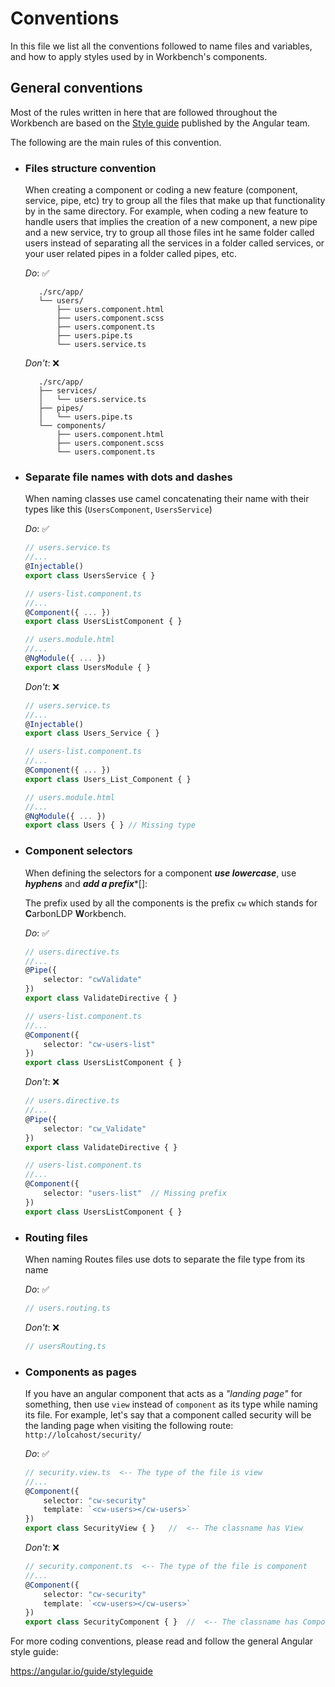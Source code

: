 # Conventions

In this file we list all the conventions followed to name files and variables,
and how to apply styles used by in Workbench's components.

## General conventions

Most of the rules written in here that are followed throughout the Workbench
are based on the [Style guide](https://angular.io/guide/styleguide#file-structure-conventions)
published by the Angular team.

The following are the main rules of this convention.

- ### Files structure convention

    When creating a component or coding a new feature (component, service,
    pipe, etc) try to group all the files that make up that functionality by
    in the same directory. For example, when coding a new feature to handle
    users that implies the creation of a new component, a new pipe and a
    new service, try to group all those files int he same folder called users
    instead of separating all the services in a folder called services, or
    your user related pipes in a folder called pipes, etc.

    *Do*: ✅

         ./src/app/
         └── users/
             ├── users.component.html
             ├── users.component.scss
             ├── users.component.ts
             ├── users.pipe.ts
             └── users.service.ts

    *Don't*: ❌

         ./src/app/
         ├── services/
         │   └── users.service.ts
         ├── pipes/
         │   └── users.pipe.ts
         └── components/
             ├── users.component.html
             ├── users.component.scss
             └── users.component.ts


- ### Separate file names with dots and dashes

    When naming classes use camel concatenating their name with their types
    like this (`UsersComponent`, `UsersService`)

    *Do*: ✅

    ```typescript
    // users.service.ts
    //...
    @Injectable()
    export class UsersService { }
    ```

    ```typescript
    // users-list.component.ts
    //...
    @Component({ ... })
    export class UsersListComponent { }
    ```

   ```typescript
   // users.module.html
   //...
   @NgModule({ ... })
   export class UsersModule { }
   ```

    *Don't*: ❌

    ```typescript
    // users.service.ts
    //...
    @Injectable()
    export class Users_Service { }
    ```

    ```typescript
    // users-list.component.ts
    //...
    @Component({ ... })
    export class Users_List_Component { }
    ```

   ```typescript
   // users.module.html
   //...
   @NgModule({ ... })
   export class Users { } // Missing type
   ```


- ### Component selectors

    When defining the selectors for a component **_use lowercase_**,
    use **_hyphens_** and **_add a prefix_***[]:

    The prefix used by all the components is the prefix `cw` which stands
    for **C**arbonLDP **W**orkbench.

    *Do*: ✅

    ```typescript
    // users.directive.ts
    //...
    @Pipe({
        selector: "cwValidate"
    })
    export class ValidateDirective { }
    ```

    ```typescript
    // users-list.component.ts
    //...
    @Component({
        selector: "cw-users-list"
    })
    export class UsersListComponent { }
    ```

    *Don't*: ❌

    ```typescript
    // users.directive.ts
    //...
    @Pipe({
        selector: "cw_Validate"
    })
    export class ValidateDirective { }
    ```

    ```typescript
    // users-list.component.ts
    //...
    @Component({
        selector: "users-list"  // Missing prefix
    })
    export class UsersListComponent { }
    ```


- ### Routing files

    When naming Routes files use dots to separate the file type from its name


    *Do*: ✅

    ```typescript
    // users.routing.ts
    ```

     *Don't*: ❌

    ```typescript
    // usersRouting.ts
    ```


- ### Components as pages

    If you have an angular component that acts as a _"landing page"_ for
    something, then use `view` instead of `component` as its type while
    naming its file. For example, let's say that a component called security
    will be the landing page when visiting the following route:
    `http://lolcahost/security/`


    *Do*: ✅

    ```typescript
    // security.view.ts  <-- The type of the file is view
    //...
    @Component({
        selector: "cw-security"
        template: `<cw-users></cw-users>`
    })
    export class SecurityView { }   //  <-- The classname has View
    ```

     *Don't*: ❌

    ```typescript
    // security.component.ts  <-- The type of the file is component
    //...
    @Component({
        selector: "cw-security"
        template: `<cw-users></cw-users>`
    })
    export class SecurityComponent { }  //  <-- The classname has Component
    ```

For more coding conventions, please read and follow the general Angular
style guide:

https://angular.io/guide/styleguide

